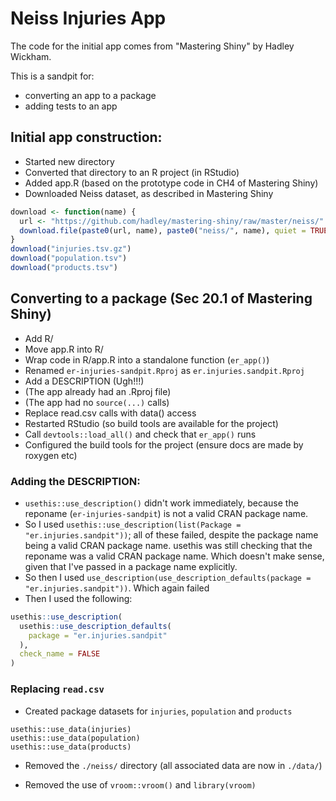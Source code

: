# Neiss Injuries App

The code for the initial app comes from "Mastering Shiny" by Hadley Wickham.

This is a sandpit for:

- converting an app to a package
- adding tests to an app

## Initial app construction:

- Started new directory
- Converted that directory to an R project (in RStudio)
- Added app.R (based on the prototype code in CH4 of Mastering Shiny)
- Downloaded Neiss dataset, as described in Mastering Shiny

```r
download <- function(name) {
  url <- "https://github.com/hadley/mastering-shiny/raw/master/neiss/"
  download.file(paste0(url, name), paste0("neiss/", name), quiet = TRUE)
}
download("injuries.tsv.gz")
download("population.tsv")
download("products.tsv")
```

## Converting to a package (Sec 20.1 of Mastering Shiny)

- Add R/
- Move app.R into R/
- Wrap code in R/app.R into a standalone function (`er_app()`)
- Renamed `er-injuries-sandpit.Rproj` as `er.injuries.sandpit.Rproj`
- Add a DESCRIPTION (Ugh!!!)
- (The app already had an .Rproj file)
- (The app had no `source(...)` calls)
- Replace read.csv calls with data() access
- Restarted RStudio (so build tools are available for the project)
- Call `devtools::load_all()` and check that `er_app()` runs
- Configured the build tools for the project (ensure docs are made by roxygen etc)

### Adding the DESCRIPTION:

- `usethis::use_description()` didn't work immediately, because the reponame (`er-injuries-sandpit`)
  is not a valid CRAN package name.
- So I used `usethis::use_description(list(Package = "er.injuries.sandpit"))`; all of
  these failed, despite the package name being a valid CRAN package name. usethis was still checking
  that the reponame was a valid CRAN package name. Which doesn't make sense, given that I've passed
  in a package name explicitly.
- So then I used `use_description(use_description_defaults(package = "er.injuries.sandpit"))`. Which
  again failed
- Then I used the following:

```r
usethis::use_description(
  usethis::use_description_defaults(
    package = "er.injuries.sandpit"
  ),
  check_name = FALSE
)
```

### Replacing `read.csv`

- Created package datasets for `injuries`, `population` and `products`

```
usethis::use_data(injuries)
usethis::use_data(population)
usethis::use_data(products)
```

- Removed the `./neiss/` directory (all associated data are now in `./data/`)

- Removed the use of `vroom::vroom()` and `library(vroom)`